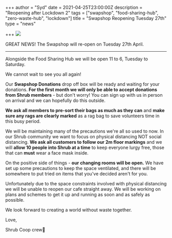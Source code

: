 +++
author = "Syd"
date = 2021-04-25T23:00:00Z
description = "Reopening after Lockdown 2"
tags = ["swapshop", "food-sharing-hub", "zero-waste-hub", "lockdown"]
title = "Swapshop Reopening Tuesday 27th"
type = "news"

+++
![](https://res.cloudinary.com/shrub-co-op/image/upload/v1618923068/shrubcoop.org/media/open_mcmmma.jpg)

GREAT NEWS! The Swapshop will re-open on Tuesday 27th April.

***

Alongside the Food Sharing Hub we will be open 11 to 6, Tuesday to Saturday.

We cannot wait to see you all again!

Our **Swapshop Donations** drop off box will be ready and waiting for your donations. **For the first month we will only be able to accept donations from Shrub members** - but don't worry! You can sign up with us in person on arrival and we can hopefully do this outside.

**We ask all members to pre-sort their bags as much as they can** and **make sure any rags are clearly marked** as a rag bag to save volunteers time in this busy period.

We will be maintaining many of the precautions we're all so used to now.  In our Shrub community we want to focus on physical distancing NOT social distancing. **We ask all customers to follow our 2m floor markings** and we will **allow 10 people into Shrub at a time** to keep everyone lurgy free, those that can **must** wear a face mask inside.

On the positive side of things - **our changing rooms will be open.** We have set up some precautions to keep the space ventilated, and there will be somewhere to put tried on items that you've decided aren't for you.

Unfortunately due to the space constraints involved with physical distancing we will be unable to reopen our cafe straight away.  We will be working on plans and schemes to get it up and running as soon and as safely as possible.

We look forward to creating a world without waste together.

Love,

Shrub Coop crew🥰